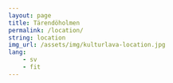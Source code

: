 ```yaml
---
layout: page
title: Tärendöholmen
permalink: /location/
string: location
img_url: /assets/img/kulturlava-location.jpg
lang:
    - sv
    - fit
---
```

